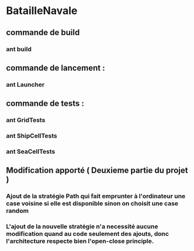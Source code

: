 # BatailleNavale

## commande de build 
### ant build

## commande de lancement :
### ant Launcher


## commande de tests :
### ant GridTests
### ant ShipCellTests
### ant SeaCellTests

## Modification apporté ( Deuxieme partie du projet )
### Ajout de la stratégie Path qui fait emprunter à l'ordinateur une case voisine si elle est disponible sinon on choisit une case random
### L'ajout de la nouvelle stratégie n'a necessité aucune modification quand au code seulement des ajouts, donc l'architecture respecte bien l'open-close principle.
